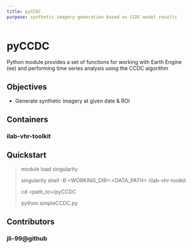 ```yaml
---
title: pyCCDC
purpose: synthetic imagery generation based on CCDC model results
---
```


# pyCCDC

Python module provides a set of functions for working with Earth Engine (ee) 
and performing time series analysis using the CCDC algorithm

## Objectives

- Generate synthetic imagery at given date & ROI

## Containers

### ilab-vhr-toolkit 

## Quickstart

> module load singularity
>
> singularity shell -B <WORKING_DIR>:<DATA_PATH> <path-to>/ilab-vhr-toolkit
> 
> cd <path_to>/pyCCDC
> 
> python simpleCCDC.py



## Contributors

### jli-99@github
